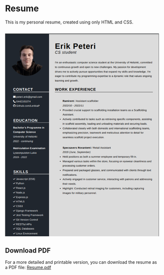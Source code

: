 # Resume

This is my personal resume, created using only HTML and CSS.

## ![Resume](Resume.png)

## Download PDF

For a more detailed and printable version, you can download the resume as a PDF file: [Resume.pdf](Resume.pdf)


